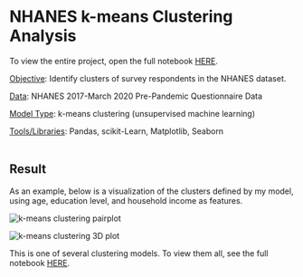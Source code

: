# NHANES k-means Clustering Analysis

To view the entire project, open the full notebook [HERE](https://github.com/tyler-dardis/NHANES-kmeans-Clustering/blob/main/NHANES_k_means_Clustering.ipynb).

<u>Objective</u>: Identify clusters of survey respondents in the NHANES dataset.

<u>Data</u>: NHANES 2017-March 2020 Pre-Pandemic Questionnaire Data

<u>Model Type</u>: k-means clustering (unsupervised machine learning)

<u>Tools/Libraries</u>: Pandas, scikit-Learn, Matplotlib, Seaborn
<br><br>

## Result

As an example, below is a visualization of the clusters defined by my model, using age, education level, and household income as features.

![k-means clustering pairplot](https://github.com/user-attachments/assets/2ca1f213-e004-4796-b66e-ca6f8ad33cb1)

![k-means clustering 3D plot](https://github.com/user-attachments/assets/e737be49-30c1-4c74-b21d-3f8ca0807e48)

This is one of several clustering models. To view them all, see the full notebook [HERE](https://github.com/tyler-dardis/NHANES-kmeans-Clustering/blob/main/NHANES_k_means_Clustering.ipynb).
